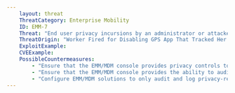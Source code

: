 ```yaml
---
    layout: threat
    ThreatCategory: Enterprise Mobility
    ID: EMM-7
    Threat: "End user privacy incursions by an administrator or attacker with administrative access to the EMM/MDM administrative console (e.g., tracking device location, call logs, text messages, personal contacts, etc.)"
    ThreatOrigin: "Worker Fired for Disabling GPS App That Tracked Her 24 Hours a Day [Updated] [^6]"
    ExploitExample:
    CVEExample:
    PossibleCountermeasures:
        - "Ensure that the EMM/MDM console provides privacy controls to limit the ability of administrators to access privacy-sensitive information."
        - "Ensure that the EMM/MDM console provides the ability to audit access by administrators to privacy-sensitive information."
        - "Configure EMM/MDM solutions to only audit and log privacy-related data as is minimally required to enforce other policies that require such information to establish user compliance."
---
```


